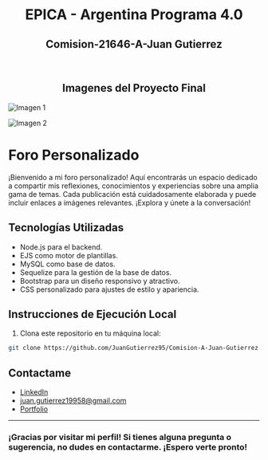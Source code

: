 <h1 align="center"> EPICA - Argentina Programa 4.0 </h1>
<h2 align="center"> Comision-21646-A-Juan Gutierrez </h2>

<br>
<h2 align="center"> Imagenes del Proyecto Final </h2>

![Imagen 1](/server/src/public/images/diseñoWeb.jpg)

![Imagen 2](/server/src/public/images/diseñoWeb2jpg.jpg)

# Foro Personalizado

¡Bienvenido a mi foro personalizado! Aquí encontrarás un espacio dedicado a compartir mis reflexiones, conocimientos y experiencias sobre una amplia gama de temas. Cada publicación está cuidadosamente elaborada y puede incluir enlaces a imágenes relevantes. ¡Explora y únete a la conversación!

## Tecnologías Utilizadas

- Node.js para el backend.
- EJS como motor de plantillas.
- MySQL como base de datos.
- Sequelize para la gestión de la base de datos.
- Bootstrap para un diseño responsivo y atractivo.
- CSS personalizado para ajustes de estilo y apariencia.

## Instrucciones de Ejecución Local

1. Clona este repositorio en tu máquina local:

```bash
git clone https://github.com/JuanGutierrez95/Comision-A-Juan-Gutierrez.git
```

## Contactame

- [LinkedIn](https://www.linkedin.com/in/juan-gutierrez95)
- juan.gutierrez19958@gmail.com
- [Portfolio](https://juangutierrezportfolio.vercel.app/)

---

### ¡Gracias por visitar mi perfil! Si tienes alguna pregunta o sugerencia, no dudes en contactarme. ¡Espero verte pronto!
